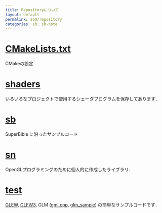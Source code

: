 ```yaml
---
title: Repositoryについて
layout: default
permalink: sb0/repository
categories: sb, sb-note
---
```


# [CMakeLists.txt](/github/CMakeLists.txt)

CMakeの設定

# [shaders](/shaders)

いろいろなプロジェクトで使用するシェーダプログラムを保存してあります．

# [sb](/sb/)

SuperBible に沿ったサンプルコード

# [sn](/sn/)

OpenGLプログラミングのために個人的に作成したライブラリ．

# [test](/sn/test)

[GLEW](/sn/test/glew.cpp), [GLFW3](/sn/test/glfw.cpp), GLM ([gml.cpp](/sn/test/glm.cpp), [glm_sample](/sn/test/glm_sample.cpp)) の簡単なサンプルコードです．
